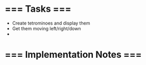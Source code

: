 # === Tasks ===
* Create tetrominoes and display them
* Get them moving left/right/down
* 


# === Implementation Notes ===


